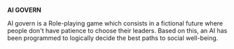 **AI GOVERN**

AI govern is a Role-playing game which consists in a fictional future where people don't have patience to choose their leaders. Based on this, an AI has been programmed to logically decide the best paths to social well-being.